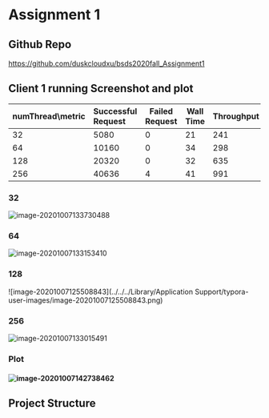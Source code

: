 # Assignment 1

## Github Repo

https://github.com/duskcloudxu/bsds2020fall_Assignment1

## Client 1 running Screenshot and plot

| numThread\metric | Successful Request | Failed Request | Wall Time | Throughput |
| ---------------- | :----------------- | -------------- | --------- | ---------- |
| 32               | 5080               | 0              | 21        | 241        |
| 64               | 10160              | 0              | 34        | 298        |
| 128              | 20320              | 0              | 32        | 635        |
| 256              | 40636              | 4              | 41        | 991        |



### 32

![image-20201007133730488](https://tva1.sinaimg.cn/large/007S8ZIlly1gjhfq02p4rj30he0a2t94.jpg)

### 64

![image-20201007133153410](https://tva1.sinaimg.cn/large/007S8ZIlly1gjhfk56z96j30h60a2aah.jpg)

### 128

![image-20201007125508843](../../../Library/Application Support/typora-user-images/image-20201007125508843.png)

### 256

![image-20201007133015491](https://tva1.sinaimg.cn/large/007S8ZIlly1gjhfigms6sj30so0acjrw.jpg)

### Plot

#### ![image-20201007142738462](https://tva1.sinaimg.cn/large/007S8ZIlly1gjhh666vwlj312q0tuq4d.jpg)



## Project Structure